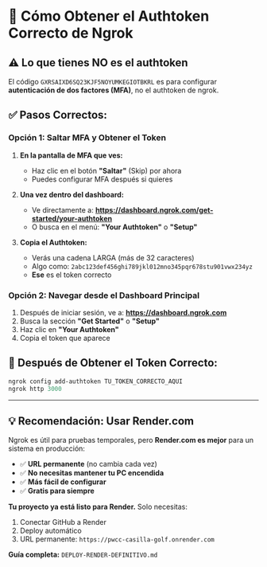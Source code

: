 # 🔑 Cómo Obtener el Authtoken Correcto de Ngrok

## ⚠️ Lo que tienes NO es el authtoken

El código `GXRSAIXD6SQ23KJF5NOYUMKEGIOTBKRL` es para configurar **autenticación de dos factores (MFA)**, no el authtoken de ngrok.

## ✅ Pasos Correctos:

### Opción 1: Saltar MFA y Obtener el Token

1. **En la pantalla de MFA que ves:**
   - Haz clic en el botón **"Saltar"** (Skip) por ahora
   - Puedes configurar MFA después si quieres

2. **Una vez dentro del dashboard:**
   - Ve directamente a: **https://dashboard.ngrok.com/get-started/your-authtoken**
   - O busca en el menú: **"Your Authtoken"** o **"Setup"**

3. **Copia el Authtoken:**
   - Verás una cadena LARGA (más de 32 caracteres)
   - Algo como: `2abc123def456ghi789jkl012mno345pqr678stu901vwx234yz`
   - **Ese** es el token correcto

### Opción 2: Navegar desde el Dashboard Principal

1. Después de iniciar sesión, ve a: **https://dashboard.ngrok.com**
2. Busca la sección **"Get Started"** o **"Setup"**
3. Haz clic en **"Your Authtoken"**
4. Copia el token que aparece

## 🔄 Después de Obtener el Token Correcto:

```powershell
ngrok config add-authtoken TU_TOKEN_CORRECTO_AQUI
ngrok http 3000
```

---

## 💡 Recomendación: Usar Render.com

Ngrok es útil para pruebas temporales, pero **Render.com es mejor** para un sistema en producción:

- ✅ **URL permanente** (no cambia cada vez)
- ✅ **No necesitas mantener tu PC encendida**
- ✅ **Más fácil de configurar**
- ✅ **Gratis para siempre**

**Tu proyecto ya está listo para Render.** Solo necesitas:
1. Conectar GitHub a Render
2. Deploy automático
3. URL permanente: `https://pwcc-casilla-golf.onrender.com`

**Guía completa:** `DEPLOY-RENDER-DEFINITIVO.md`

